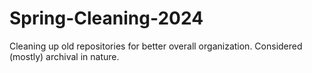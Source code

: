 # Spring-Cleaning-2024
Cleaning up old repositories for better overall organization.  Considered (mostly) archival in nature.

